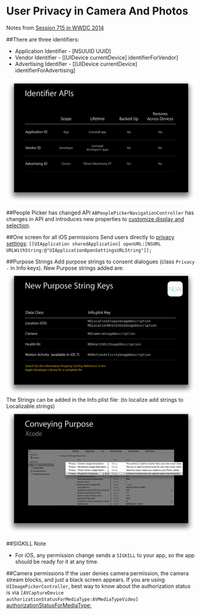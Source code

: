 User Privacy in Camera And Photos
=================================

Notes from [Session 715 in WWDC 2014](https://developer.apple.com/videos/wwdc/2014/)

##There are three identifiers:
* Application Identifier - [NSUUID UUID]
* Vendor Identifier - [[UIDevice currentDevice] identifierForVendor]
* Advertising Identifier - [[UIDevice currentDevice] identifierForAdvertising]

![](assets/Identifiers.png)

##People Picker has changed API
`ABPeoplePickerNavigationController` has changes in API and introduces new properties to [customize display and selection](https://developer.apple.com/library/ios/documentation/addressbookui/reference/ABPeoplePickerNavigationController_Class/index.html#//apple_ref/doc/uid/TP40007078-CH3-SW7).

##One screen for all iOS permissions
Send users directly to [privacy settings](https://developer.apple.com/library/ios/documentation/UIKit/Reference/UIApplication_Class/index.html#//apple_ref/c/data/UIApplicationOpenSettingsURLString):
`[[UIApplication sharedApplication] openURL:[NSURL URLWithString:@"UIApplicationOpenSettingsURLString"]];`

##Purpose Strings
Add purpose strings to consent dialogues (class `Privacy -` in Info keys). New Purpose strings added are:
![](assets/NewPurposeStrings.png)
The Strings can be added in the Info.plist file: (to localize add strings to Localizable.strings)
![](assets/PurposeStrings.png)

##SIGKILL Note
* For iOS, any permission change sends a `SIGKILL` to your app, so the app should be ready for it at any time.

##Camera permissions
If the user denies camera permission, the camera stream blocks, and just a black screen appears. If you are using `UIImagePickerController`, best way to know about the authorization status is via `[AVCaptureDevice authorizationStatusForMediaType:AVMediaTypeVideo]` [authorizationStatusForMediaType:](https://developer.apple.com/library/iOs/documentation/AVFoundation/Reference/AVCaptureDevice_Class/index.html#//apple_ref/occ/clm/AVCaptureDevice/authorizationStatusForMediaType:)
